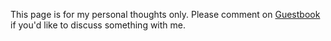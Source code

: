 This page is for my personal thoughts only. Please comment on [Guestbook](../guestbook) if you'd like to discuss something with me.